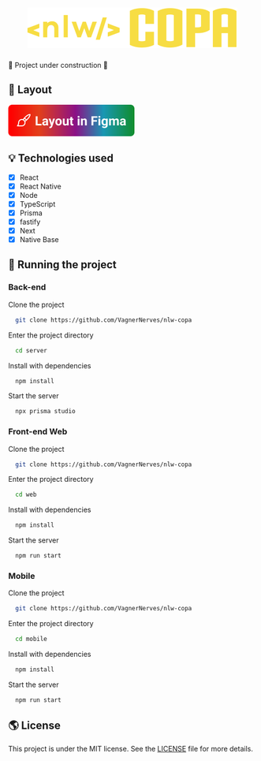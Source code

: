 <h1 align="center">
  <img alt="NLW Copa" title="NLW Copa" src="./public/nlw-copa.svg" />
</h1>

🚧 Project under construction 🚧

## 🎨 Layout

[![Layout in Figma](https://github.com/VagnerNerves/default-readme/blob/main/assets/layout-in-figma.svg)](<https://www.figma.com/file/lG2HRlvSQJfjh1wJHWquqD/Bol%C3%A3o-da-Copa-(Community)?node-id=0%3A1>)

<!-- ## 🎥 Implementation Video

In the GitHub edit, drag the video that it already puts on github itself.

## 👏 Learning and more implementations

Describe what you learned and implemented in the project. -->

## 💡 Technologies used

- [x] React
- [x] React Native
- [x] Node
- [x] TypeScript
- [x] Prisma
- [x] fastify
- [x] Next
- [x] Native Base

## 🚀 Running the project

### Back-end

Clone the project

```bash
  git clone https://github.com/VagnerNerves/nlw-copa
```

Enter the project directory

```bash
  cd server
```

Install with dependencies

```bash
  npm install
```

Start the server

```bash
  npx prisma studio
```

### Front-end Web

Clone the project

```bash
  git clone https://github.com/VagnerNerves/nlw-copa
```

Enter the project directory

```bash
  cd web
```

Install with dependencies

```bash
  npm install
```

Start the server

```bash
  npm run start
```

### Mobile

Clone the project

```bash
  git clone https://github.com/VagnerNerves/nlw-copa
```

Enter the project directory

```bash
  cd mobile
```

Install with dependencies

```bash
  npm install
```

Start the server

```bash
  npm run start
```

<!-- ## 📝 Routes

[![Run in Postman](https://github.com/VagnerNerves/default-readme/blob/main/assets/run-in-postman.svg)](https://app.getpostman.com/run-collection/link) -->

## 🌎 License

This project is under the MIT license. See the [LICENSE](https://choosealicense.com/licenses/mit/) file for more details.
